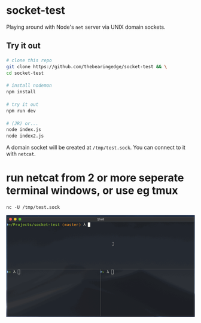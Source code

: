 # socket-test

Playing around with Node's `net` server via UNIX domain sockets.

## Try it out

```bash
# clone this repo
git clone https://github.com/thebearingedge/socket-test && \
cd socket-test

# install nodemon
npm install

# try it out
npm run dev

# (JR) or...
node index.js
node index2.js
```
A domain socket will be created at `/tmp/test.sock`. You can connect to it with `netcat`.

# run netcat from 2 or more seperate terminal windows, or use eg tmux
```
nc -U /tmp/test.sock
```

<p align="middle">
  <img src="socket-test.gif" alt="socket-test-demo">
</p>
